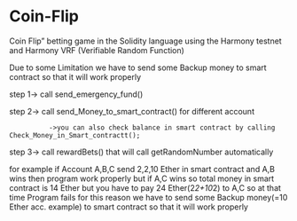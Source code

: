 # Coin-Flip
Coin Flip” betting game in the Solidity language using the Harmony testnet and Harmony VRF (Verifiable Random Function)

Due to some Limitation we have to send some Backup money to  smart contract so that it will  work properly

step 1->     call send_emergency_fund()

step 2->      call send_Money_to_smart_contract() for different account

              ->you can also check balance in smart contract by calling Check_Money_in_Smart_contractt();
              
step 3->      call rewardBets() that will call getRandomNumber automatically


for example 
if Account A,B,C send 2,2,10 Ether in smart contract and A,B wins then program work  properly
but  if A,C wins so total  money in smart contract is  14 Ether but you have to pay 24 Ether(2*2+10*2) to A,C so at that time  Program fails
for  this  reason  we have to send some Backup money(=10 Ether acc. example) to  smart contract so that it will  work properly
